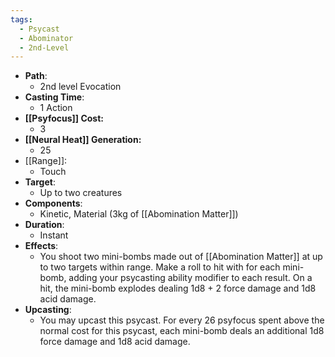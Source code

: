 ```yaml
---
tags:
  - Psycast
  - Abominator
  - 2nd-Level
---
```

- **Path**:
	- 2nd level Evocation
- **Casting Time**:
	- 1 Action
- **[[Psyfocus]] Cost:**
	- 3
- **[[Neural Heat]] Generation:**
	- 25
- [[Range]]:
	- Touch
- **Target**:
	- Up to two creatures
- **Components**:
	- Kinetic, Material (3kg of [[Abomination Matter]])
- **Duration**:
	- Instant
- **Effects**:
	- You shoot two mini-bombs made out of [[Abomination Matter]] at up to two targets within range. Make a roll to hit with for each mini-bomb, adding your psycasting ability modifier to each result. On a hit, the mini-bomb explodes dealing 1d8 + 2 force damage and 1d8 acid damage.
- **Upcasting**:
	- You may upcast this psycast. For every 26 psyfocus spent above the normal cost for this psycast, each mini-bomb deals an additional 1d8 force damage and 1d8 acid damage.
